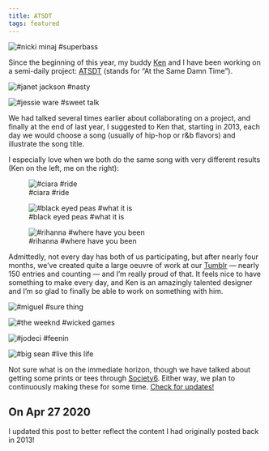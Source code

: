 ```yaml
---
title: ATSDT
tags: featured
---
```


![#nicki minaj #superbass](/assets/images/2013-08-01-atsdt-nick-minaj-superbass.png)

Since the beginning of this year, my buddy [Ken](http://siik.org) and I have been working on a semi-daily project: [ATSDT](http://atsdt.com) (stands for “At the Same Damn Time”).

![#janet jackson #nasty](/assets/images/2013-08-01-atsdt-janet-jackson-nasty.png) 

![#jessie ware #sweet talk](/assets/images/2013-08-01-atsdt-jessie-ware-sweet-talk.png) 

We had talked several times earlier about collaborating on a project, and finally at the end of last year, I suggested to Ken that, starting in 2013, each day we would choose a song (usually of hip-hop or r&b flavors) and illustrate the song title.

I especially love when we both do the same song with very different results (Ken on the left, me on the right):

<figure>
    <img src="/assets/images/2013-08-01-atsdt-ciara-ride.png" alt="#ciara #ride" />
    <figcaption>#ciara #ride</figcaption>
</figure>

<figure>
    <img src="/assets/images/2013-08-01-atsdt-black-eyed-peas-what-it-is.png" alt="#black eyed peas #what it is" />
    <figcaption>#black eyed peas #what it is</figcaption>
</figure>

<figure>
    <img src="/assets/images/2013-08-01-atsdt-rihanna-where-have-you-been.png" alt="#rihanna #where have you been" />
    <figcaption>#rihanna #where have you been</figcaption>
</figure>

Admittedly, not every day has both of us participating, but after nearly four months, we’ve created quite a large oeuvre of work at our [Tumblr](http://atsdt.tumblr.com) — nearly 150 entries and counting — and I’m really proud of that. It feels nice to have something to make every day, and Ken is an amazingly talented designer and I’m so glad to finally be able to work on something with him.

![#miguel #sure thing](/assets/images/2013-08-01-atsdt-miguel-sure-thing.png) 

![#the weeknd #wicked games](/assets/images/2013-08-01-atsdt-the-weeknd-wicked-games.png) 

![#jodeci #feenin](/assets/images/2013-08-01-atsdt-jodeci-feenin.png) 

![#big sean #live this life](/assets/images/2013-08-01-atsdt-big-sean-live-this-life.png)

Not sure what is on the immediate horizon, though we have talked about getting some prints or tees through [Society6](http://society6.com). Either way, we plan to continuously making these for some time. [Check for updates!](http://atsdt.com)

## On Apr 27 2020

I updated this post to better reflect the content I had originally posted back in 2013!